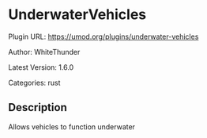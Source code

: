 # UnderwaterVehicles

Plugin URL: https://umod.org/plugins/underwater-vehicles

Author: WhiteThunder

Latest Version: 1.6.0

Categories: rust

## Description

Allows vehicles to function underwater

